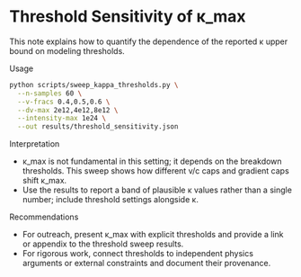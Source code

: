 # Threshold Sensitivity of κ_max

This note explains how to quantify the dependence of the reported κ upper bound
on modeling thresholds.

Usage
```bash
python scripts/sweep_kappa_thresholds.py \
  --n-samples 60 \
  --v-fracs 0.4,0.5,0.6 \
  --dv-max 2e12,4e12,8e12 \
  --intensity-max 1e24 \
  --out results/threshold_sensitivity.json
```

Interpretation
- κ_max is not fundamental in this setting; it depends on the breakdown
  thresholds. This sweep shows how different v/c caps and gradient caps shift
  κ_max.
- Use the results to report a band of plausible κ values rather than a single
  number; include threshold settings alongside κ.

Recommendations
- For outreach, present κ_max with explicit thresholds and provide a link or
  appendix to the threshold sweep results.
- For rigorous work, connect thresholds to independent physics arguments or
  external constraints and document their provenance.
